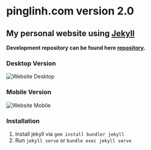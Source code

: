 # pinglinh.com version 2.0

## My personal website using [Jekyll](https://jekyllrb.com/)

**Development repository can be found here [repository](https://github.com/pinglinh/pinglinh.com).**

### Desktop Version

![Website Desktop](/photos/website_desktop.png)

### Mobile Version

![Website Mobile](/photos/website_mobile.png)

### Installation
1. Install jekyll via `gem install bundler jekyll`
1. Run `jekyll serve` or `bundle exec jekyll serve`